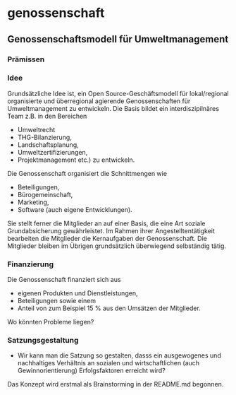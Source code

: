 # genossenschaft
## Genossenschaftsmodell für Umweltmanagement

### Prämissen

### Idee

Grundsätzliche Idee ist, ein Open Source-Geschäftsmodell für lokal/regional organisierte und überregional agierende Genossenschaften für Umweltmanagement zu entwickeln. Die Basis bildet ein interdiszipilnäres Team z.B. in den Bereichen

* Umweltrecht
* THG-Bilanzierung,
* Landschaftsplanung,
* Umweltzertifizierungen,
* Projektmanagement etc.)
zu entwickeln.

Die Genossenschaft organisiert die Schnittmengen wie

* Beteiligungen,
* Bürogemeinschaft,
* Marketing,
* Software (auch eigene Entwicklungen).

Sie stellt ferner die Mitglieder an auf einer Basis, die eine Art soziale Grundabsicherung gewährleistet. Im Rahmen ihrer Angestelltentätigkeit bearbeiten die Mitglieder die Kernaufgaben der Genossenschaft. Die Mitglieder bleiben im Übrigen grundsätzlich überwiegend selbständig tätig.

### Finanzierung
Die Genossenschaft finanziert sich aus

* eigenen Produkten und Dienstleistungen,
* Beteiligungen sowie einem
* Anteil von zum Beispiel 15 % aus den Umsätzen der Mitglieder.

Wo könnten Probleme liegen?

### Satzungsgestaltung
* Wir kann man die Satzung so gestalten, dasss ein ausgewogenes und nachhaltiges Verhältnis an sozialen und wirtschaftlichen (auch  Gewinnorientierung) Erfolgsfaktoren erreicht wird?

Das Konzept wird erstmal als Brainstorming in der README.md begonnen.

